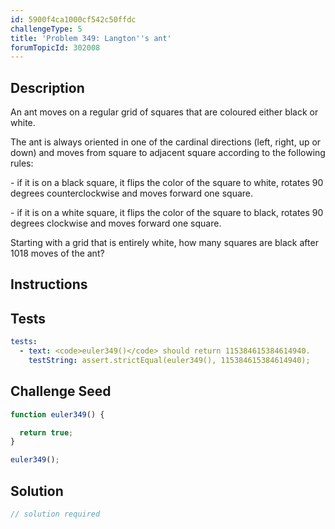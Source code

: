 ```yaml
---
id: 5900f4ca1000cf542c50ffdc
challengeType: 5
title: 'Problem 349: Langton''s ant'
forumTopicId: 302008
---
```


## Description

<section id='description'>

An ant moves on a regular grid of squares that are coloured either black or white.

The ant is always oriented in one of the cardinal directions (left, right, up or down) and moves from square to adjacent square according to the following rules:

\- if it is on a black square, it flips the color of the square to white, rotates 90 degrees counterclockwise and moves forward one square.

\- if it is on a white square, it flips the color of the square to black, rotates 90 degrees clockwise and moves forward one square.

Starting with a grid that is entirely white, how many squares are black after 1018 moves of the ant?

</section>

## Instructions

<section id='instructions'>

</section>

## Tests

<section id='tests'>

```yml
tests:
  - text: <code>euler349()</code> should return 115384615384614940.
    testString: assert.strictEqual(euler349(), 115384615384614940);

```

</section>

## Challenge Seed

<section id='challengeSeed'>

<div id='js-seed'>

```js
function euler349() {

  return true;
}

euler349();
```

</div>

</section>

## Solution

<section id='solution'>

```js
// solution required
```

</section>

